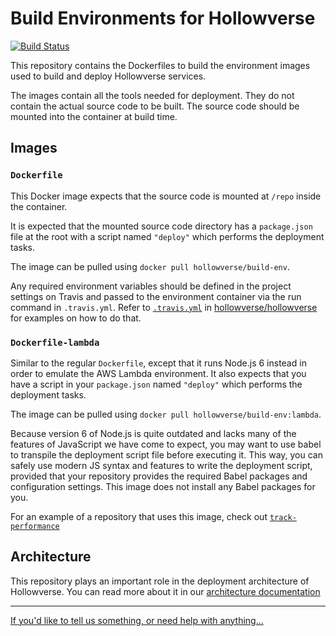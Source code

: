 # Build Environments for Hollowverse

[![Build Status](https://travis-ci.org/hollowverse/build-env.svg?branch=master)](https://travis-ci.org/hollowverse/build-env)

This repository contains the Dockerfiles to build the environment images used to build and deploy Hollowverse services.

The images contain all the tools needed for deployment. They do not contain the actual source code to be built. The source code should be mounted into the container at build time.

## Images

### `Dockerfile`

This Docker image expects that the source code is mounted at `/repo` inside the container.

It is expected that the mounted source code directory has a `package.json` file at the root with a script named `"deploy"` which performs the deployment tasks.

The image can be pulled using `docker pull hollowverse/build-env`.

Any required environment variables should be defined in the project settings on Travis and passed to the environment container via the run command in `.travis.yml`. Refer to [`.travis.yml`](https://github.com/hollowverse/hollowverse/blob/master/.travis.yml) in [hollowverse/hollowverse](https://github.com/hollowverse/hollowverse/) for examples on how to do that.

### `Dockerfile-lambda`

Similar to the regular `Dockerfile`, except that it runs Node.js 6 instead in order to emulate the AWS Lambda environment. It also expects that you have a script in your `package.json` named `"deploy"` which performs the deployment tasks.

The image can be pulled using `docker pull hollowverse/build-env:lambda`.

Because version 6 of Node.js is quite outdated and lacks many of the features of JavaScript we have come to expect, you may want to use babel to transpile the deployment script file before executing it. This way, you can safely use modern JS syntax and features to write the deployment script, provided that your repository provides the required Babel packages and configuration settings. This image does not install any Babel packages for you.

For an example of a repository that uses this image, check out [`track-performance`](https://github.com/hollowverse/track-performance)

## Architecture

This repository plays an important role in the deployment architecture of Hollowverse. You can read more about it in our [architecture documentation](https://github.com/hollowverse/architecture#readme)

---

[If you'd like to tell us something, or need help with anything...](https://github.com/hollowverse/hollowverse/wiki/Help)
